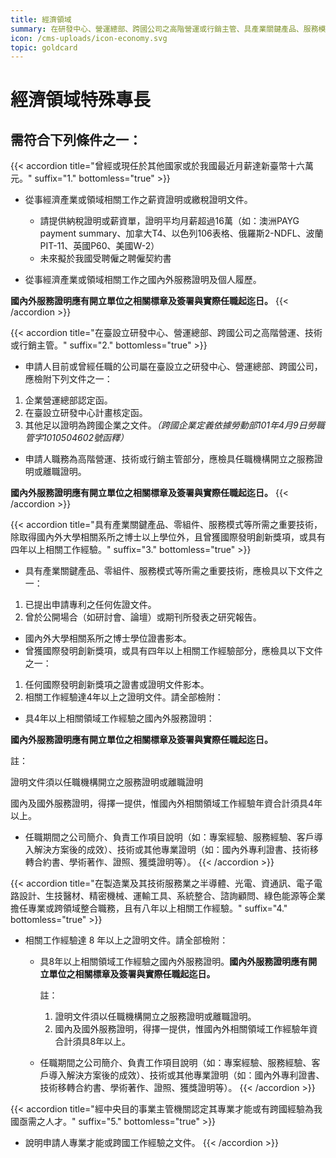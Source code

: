 ```yaml
---
title: 經濟領域
summary: 在研發中心、營運總部、跨國公司之高階營運或行銷主管、具產業關鍵產品、服務模式等所需之重要技術、在半導體、光電、資通訊等企業擔任專業或跨領域整合職務等。
icon: /cms-uploads/icon-economy.svg
topic: goldcard
---
```

# 經濟領域特殊專長

## 需符合下列條件**之一**：

{{< accordion title="曾經或現任於其他國家或於我國最近月薪達新臺幣十六萬元。" suffix="1." bottomless="true" >}}
* 從事經濟產業或領域相關工作之薪資證明或繳稅證明文件。

  * 請提供納稅證明或薪資單，證明平均月薪超過16萬（如：澳洲PAYG payment summary、加拿大T4、以色列106表格、俄羅斯2-NDFL、波蘭PIT-11、英國P60、美國W-2）
  * 未來擬於我國受聘僱之聘僱契約書
* 從事經濟產業或領域相關工作之國內外服務證明及個人履歷。

**國內外服務證明應有開立單位之相關標章及簽署與實際任職起迄日。**
{{< /accordion >}}

{{< accordion title="在臺設立研發中心、營運總部、跨國公司之高階營運、技術或行銷主管。" suffix="2." bottomless="true" >}}
* 申請人目前或曾經任職的公司屬在臺設立之研發中心、營運總部、跨國公司，應檢附下列文件之一：

1. 企業營運總部認定函。
2. 在臺設立研發中心計畫核定函。
3. 其他足以證明為跨國企業之文件。*（跨國企業定義依據勞動部101年4月9日勞職管字1010504602號函釋）*

* 申請人職務為高階營運、技術或行銷主管部分，應檢具任職機構開立之服務證明或離職證明。

**國內外服務證明應有開立單位之相關標章及簽署與實際任職起迄日。**
{{< /accordion >}}

{{< accordion title="具有產業關鍵產品、零組件、服務模式等所需之重要技術，除取得國內外大學相關系所之博士以上學位外，且曾獲國際發明創新獎項，或具有四年以上相關工作經驗。" suffix="3." bottomless="true" >}}
* 具有產業關鍵產品、零組件、服務模式等所需之重要技術，應檢具以下文件之一：

1. 已提出申請專利之任何佐證文件。
2. 曾於公開場合（如研討會、論壇）或期刊所發表之研究報告。

* 國內外大學相關系所之博士學位證書影本。
* 曾獲國際發明創新獎項，或具有四年以上相關工作經驗部分，應檢具以下文件之一：

1. 任何國際發明創新獎項之證書或證明文件影本。
2. 相關工作經驗達4年以上之證明文件。請全部檢附：

* 具4年以上相關領域工作經驗之國內外服務證明：

**國內外服務證明應有開立單位之相關標章及簽署與實際任職起迄日。**

註：

證明文件須以任職機構開立之服務證明或離職證明

國內及國外服務證明，得擇一提供，惟國內外相關領域工作經驗年資合計須具4年以上。

* 任職期間之公司簡介、負責工作項目說明（如：專案經驗、服務經驗、客戶導入解決方案後的成效）、技術或其他專業證明（如：國內外專利證書、技術移轉合約書、學術著作、證照、獲獎證明等）。
{{< /accordion >}}

{{< accordion title="在製造業及其技術服務業之半導體、光電、資通訊、電子電路設計、生技醫材、精密機械、運輸工具、系統整合、諮詢顧問、綠色能源等企業擔任專業或跨領域整合職務，且有八年以上相關工作經驗。" suffix="4." bottomless="true" >}}
* 相關工作經驗達 8 年以上之證明文件。請全部檢附：

  * 具8年以上相關領域工作經驗之國內外服務證明。**國內外服務證明應有開立單位之相關標章及簽署與實際任職起迄日。**

    註：

    1. 證明文件須以任職機構開立之服務證明或離職證明。
    2. 國內及國外服務證明，得擇一提供，惟國內外相關領域工作經驗年資合計須具8年以上。
  * 任職期間之公司簡介、負責工作項目說明（如：專案經驗、服務經驗、客戶導入解決方案後的成效）、技術或其他專業證明（如：國內外專利證書、技術移轉合約書、學術著作、證照、獲獎證明等）。
{{< /accordion >}}

{{< accordion title="經中央目的事業主管機關認定其專業才能或有跨國經驗為我國亟需之人才。" suffix="5." bottomless="true" >}}

* 說明申請人專業才能或跨國工作經驗之文件。
{{< /accordion >}}